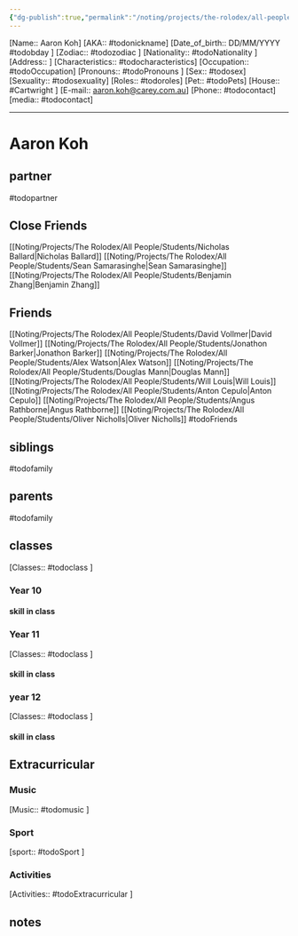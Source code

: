 ```yaml
---
{"dg-publish":true,"permalink":"/noting/projects/the-rolodex/all-people/students/aaron-koh/","dgHomeLink":true,"dgPassFrontmatter":false}
---
```


[Name:: Aaron Koh]
[AKA:: #todonickname]
[Date_of_birth:: DD/MM/YYYY #todobday ]
[Zodiac:: #todozodiac ]
[Nationality:: #todoNationality ]
[Address:: ]
[Characteristics::  #todocharacteristics]
[Occupation:: #todoOccupation]
[Pronouns:: #todoPronouns ]
[Sex:: #todosex]
[Sexuality:: #todosexuality]
[Roles:: #todoroles]
[Pet:: #todoPets]
[House:: #Cartwright ]
[E-mail:: <aaron.koh@carey.com.au>]
[Phone:: #todocontact]
[media:: #todocontact]

---
# Aaron Koh
## partner
#todopartner
## Close Friends
[[Noting/Projects/The Rolodex/All People/Students/Nicholas Ballard|Nicholas Ballard]]
[[Noting/Projects/The Rolodex/All People/Students/Sean Samarasinghe|Sean Samarasinghe]]
[[Noting/Projects/The Rolodex/All People/Students/Benjamin Zhang|Benjamin Zhang]]
## Friends
[[Noting/Projects/The Rolodex/All People/Students/David Vollmer|David Vollmer]]
[[Noting/Projects/The Rolodex/All People/Students/Jonathon Barker|Jonathon Barker]]
[[Noting/Projects/The Rolodex/All People/Students/Alex Watson|Alex Watson]]
[[Noting/Projects/The Rolodex/All People/Students/Douglas Mann|Douglas Mann]]
[[Noting/Projects/The Rolodex/All People/Students/Will Louis|Will Louis]]
[[Noting/Projects/The Rolodex/All People/Students/Anton Cepulo|Anton Cepulo]]
[[Noting/Projects/The Rolodex/All People/Students/Angus Rathborne|Angus Rathborne]]
[[Noting/Projects/The Rolodex/All People/Students/Oliver Nicholls|Oliver Nicholls]]
#todoFriends
## siblings
#todofamily
## parents
#todofamily
## classes
[Classes:: #todoclass ]
### Year 10
#### skill in class
### Year 11
[Classes:: #todoclass ]
#### skill in class
### year 12
[Classes:: #todoclass ]
#### skill in class
## Extracurricular
### Music
[Music:: #todomusic ]
### Sport
[sport:: #todoSport ]
### Activities
[Activities:: #todoExtracurricular ]
## notes
